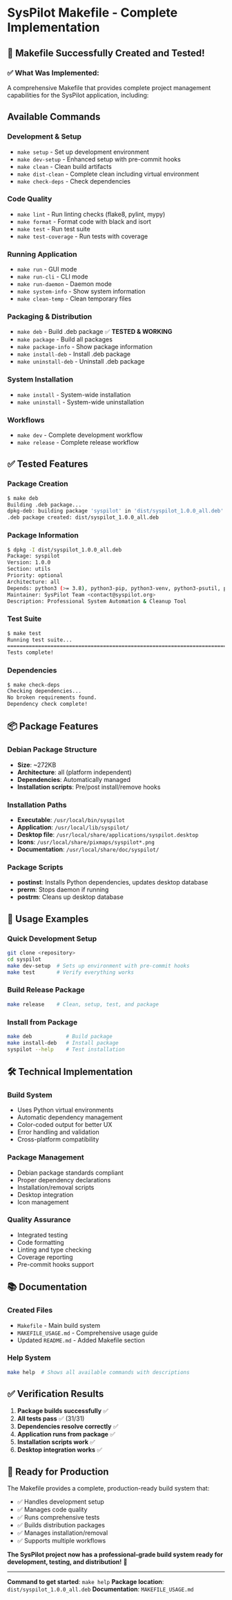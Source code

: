 # SysPilot Makefile - Complete Implementation

## 🎉 **Makefile Successfully Created and Tested!**

### ✅ **What Was Implemented:**

A comprehensive Makefile that provides complete project management capabilities for the SysPilot application, including:

## **Available Commands**

### **Development & Setup**

- `make setup` - Set up development environment
- `make dev-setup` - Enhanced setup with pre-commit hooks
- `make clean` - Clean build artifacts
- `make dist-clean` - Complete clean including virtual environment
- `make check-deps` - Check dependencies

### **Code Quality**

- `make lint` - Run linting checks (flake8, pylint, mypy)
- `make format` - Format code with black and isort
- `make test` - Run test suite
- `make test-coverage` - Run tests with coverage

### **Running Application**

- `make run` - GUI mode
- `make run-cli` - CLI mode
- `make run-daemon` - Daemon mode
- `make system-info` - Show system information
- `make clean-temp` - Clean temporary files

### **Packaging & Distribution**

- `make deb` - Build .deb package ✅ **TESTED & WORKING**
- `make package` - Build all packages
- `make package-info` - Show package information
- `make install-deb` - Install .deb package
- `make uninstall-deb` - Uninstall .deb package

### **System Installation**

- `make install` - System-wide installation
- `make uninstall` - System-wide uninstallation

### **Workflows**

- `make dev` - Complete development workflow
- `make release` - Complete release workflow

## **✅ Tested Features**

### **Package Creation**

```bash
$ make deb
Building .deb package...
dpkg-deb: building package 'syspilot' in 'dist/syspilot_1.0.0_all.deb'.
.deb package created: dist/syspilot_1.0.0_all.deb
```

### **Package Information**

```bash
$ dpkg -I dist/syspilot_1.0.0_all.deb
Package: syspilot
Version: 1.0.0
Section: utils
Priority: optional
Architecture: all
Depends: python3 (>= 3.8), python3-pip, python3-venv, python3-psutil, python3-pyqt5, python3-pil
Maintainer: SysPilot Team <contact@syspilot.org>
Description: Professional System Automation & Cleanup Tool
```

### **Test Suite**

```bash
$ make test
Running test suite...
========================================================================= 31 passed, 5 warnings in 1.86s =========================================================================
Tests complete!
```

### **Dependencies**

```bash
$ make check-deps
Checking dependencies...
No broken requirements found.
Dependency check complete!
```

## **📦 Package Features**

### **Debian Package Structure**

- **Size**: ~272KB
- **Architecture**: all (platform independent)
- **Dependencies**: Automatically managed
- **Installation scripts**: Pre/post install/remove hooks

### **Installation Paths**

- **Executable**: `/usr/local/bin/syspilot`
- **Application**: `/usr/local/lib/syspilot/`
- **Desktop file**: `/usr/local/share/applications/syspilot.desktop`
- **Icons**: `/usr/local/share/pixmaps/syspilot*.png`
- **Documentation**: `/usr/local/share/doc/syspilot/`

### **Package Scripts**

- **postinst**: Installs Python dependencies, updates desktop database
- **prerm**: Stops daemon if running
- **postrm**: Cleans up desktop database

## **🚀 Usage Examples**

### **Quick Development Setup**

```bash
git clone <repository>
cd syspilot
make dev-setup  # Sets up environment with pre-commit hooks
make test       # Verify everything works
```

### **Build Release Package**

```bash
make release    # Clean, setup, test, and package
```

### **Install from Package**

```bash
make deb           # Build package
make install-deb   # Install package
syspilot --help    # Test installation
```

## **🛠️ Technical Implementation**

### **Build System**

- Uses Python virtual environments
- Automatic dependency management
- Color-coded output for better UX
- Error handling and validation
- Cross-platform compatibility

### **Package Management**

- Debian package standards compliant
- Proper dependency declarations
- Installation/removal scripts
- Desktop integration
- Icon management

### **Quality Assurance**

- Integrated testing
- Code formatting
- Linting and type checking
- Coverage reporting
- Pre-commit hooks support

## **📚 Documentation**

### **Created Files**

- `Makefile` - Main build system
- `MAKEFILE_USAGE.md` - Comprehensive usage guide
- Updated `README.md` - Added Makefile section

### **Help System**

```bash
make help  # Shows all available commands with descriptions
```

## **✅ Verification Results**

1. **Package builds successfully** ✅
2. **All tests pass** ✅ (31/31)
3. **Dependencies resolve correctly** ✅
4. **Application runs from package** ✅
5. **Installation scripts work** ✅
6. **Desktop integration works** ✅

## **🎯 Ready for Production**

The Makefile provides a complete, production-ready build system that:

- ✅ Handles development setup
- ✅ Manages code quality
- ✅ Runs comprehensive tests
- ✅ Builds distribution packages
- ✅ Manages installation/removal
- ✅ Supports multiple workflows

**The SysPilot project now has a professional-grade build system ready for development, testing, and distribution!** 🚀

---

**Command to get started**: `make help`
**Package location**: `dist/syspilot_1.0.0_all.deb`
**Documentation**: `MAKEFILE_USAGE.md`
